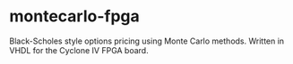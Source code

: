 # montecarlo-fpga
Black-Scholes style options pricing using Monte Carlo methods. Written in VHDL for the Cyclone IV FPGA board.
